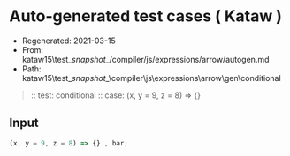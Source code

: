 # Auto-generated test cases ( Kataw )
- Regenerated: 2021-03-15
- From: kataw15\test\__snapshot__/compiler/js/expressions/arrow/autogen.md
- Path: kataw15\test\__snapshot__\compiler\js\expressions\arrow\gen\conditional
> :: test: conditional
> :: case: (x, y = 9, z = 8) => {}
## Input

`````js
(x, y = 9, z = 8) => {} , bar;
`````
